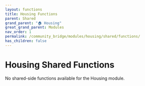 ```yaml
---
layout: functions
title: Housing Functions
parent: Shared
grand_parent: "🏠 Housing"
great_grand_parent: Modules
nav_order: 1
permalink: /community_bridge/modules/housing/shared/functions/
has_children: false
---
```


# Housing Shared Functions
No shared-side functions available for the Housing module.

